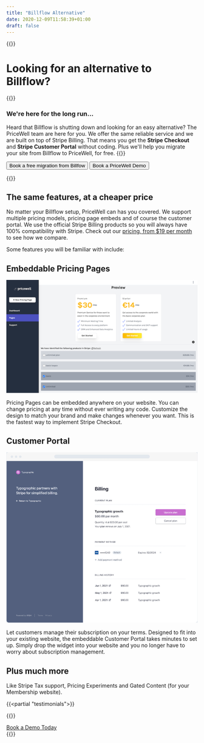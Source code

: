 ```yaml
---
title: "Billflow Alternative"
date: 2020-12-09T11:58:39+01:00
draft: false
---
```


{{<rawhtml>}}
<div class="post-wrapper">
<div class="mb-2 md:mb-4 lg:mb-8">
        <h1 class="text-gray-800 text-3xl md:text-4xl lg:text-5xl font-bold">
            Looking for an alternative to Billflow?
        </h1>
        </div>
            {{</rawhtml>}}

### We're here for the long run...
Heard that Billflow is shutting down and looking for an easy alternative? The PriceWell team are here for you. We offer the same reliable service and we are built on top of Stripe Billing. That means you get the **Stripe Checkout** and **Stripe Customer Portal** without coding. Plus we'll help you migrate your site from Billflow to PriceWell, for free.
{{<rawhtml>}}
<link href="https://assets.calendly.com/assets/external/widget.css" rel="stylesheet">
                <script src="https://assets.calendly.com/assets/external/widget.js" type="text/javascript" async></script>
<div class="flex-col md:flex-row space-x-4 space-y-4 place-items-center">
                <button class="focus:outline-none inline-block bg-gradient-to-br from-wedgewood-600 to-wedgewood-700 hover:from-wedgewood-700 hover:to-wedgewood-800 font-semibold rounded-lg py-2 px-8 text-white" onclick="Calendly.initPopupWidget({url: 'https://calendly.com/matthew_reid/pricewell?hide_event_type_details=1&hide_gdpr_banner=1'});return false;">Book a free migration from Billfow</button> <button class="focus:outline-none inline-block font-semibold border rounded-lg py-2 px-8 bg-white text-black hover:bg-gray-200" onclick="Calendly.initPopupWidget({url: 'https://calendly.com/matthew_reid/pricewell?hide_event_type_details=1&hide_gdpr_banner=1'});return false;">Book a PriceWell Demo</button>
                </div>
                
{{</rawhtml>}}

## The same features, at a cheaper price
No matter your Billflow setup, PriceWell can has you covered. We support multiple pricing models, pricing page embeds and of course the customer portal. We use the official Stripe Billing products so you will always have 100% compatibility with Stripe. Check out our [pricing, from $19 per month](/pricing) to see how we compare.

Some features you will be familiar with include:

## Embeddable Pricing Pages
![](images/select-pricing-plans.png)

Pricing Pages can be embedded anywhere on your website. You can change pricing at any time without ever writing any code. Customize the design to match your brand and make changes whenever you want. This is the fastest way to implement Stripe Checkout.

## Customer Portal
![](img/stripe-customer-portal.png)

Let customers manage their subscription on your terms. Designed to fit into your existing website, the embeddable Customer Portal takes minutes to set up. Simply drop the widget into your website and you no longer have to worry about subscription management.

## Plus much more

Like Stripe Tax support, Pricing Experiments and Gated Content (for your Membership website).

{{<partial "testimonials">}}

{{<rawhtml>}}
<div>
<a href="" class="focus:outline-none inline-block bg-gradient-to-br from-wedgewood-600 to-wedgewood-700 hover:from-wedgewood-700 hover:to-wedgewood-800 font-semibold rounded-lg py-2 px-8 text-white" onclick="Calendly.initPopupWidget({url: 'https://calendly.com/matthew_reid/pricewell?hide_event_type_details=1&hide_gdpr_banner=1'});return false;">Book a Demo Today</a>
</div>
    </div>
{{</rawhtml>}}